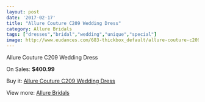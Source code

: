 ```yaml
---
layout: post
date: '2017-02-17'
title: "Allure Couture C209 Wedding Dress"
category: Allure Bridals
tags: ["dresses","bridal","wedding","unique","special"]
image: http://www.eudances.com/683-thickbox_default/allure-couture-c209-wedding-dress.jpg
---
```

Allure Couture C209 Wedding Dress

On Sales: **$400.99**
<a href="https://www.eudances.com/en/allure-bridals/215-allure-couture-c209-wedding-dress.html"><amp-img layout="responsive" width="600" height="600" src="//www.eudances.com/683-thickbox_default/allure-couture-c209-wedding-dress.jpg" alt="Allure Couture C209 Wedding Dress 0" /></a>
<a href="https://www.eudances.com/en/allure-bridals/215-allure-couture-c209-wedding-dress.html"><amp-img layout="responsive" width="600" height="600" src="//www.eudances.com/684-thickbox_default/allure-couture-c209-wedding-dress.jpg" alt="Allure Couture C209 Wedding Dress 1" /></a>
<a href="https://www.eudances.com/en/allure-bridals/215-allure-couture-c209-wedding-dress.html"><amp-img layout="responsive" width="600" height="600" src="//www.eudances.com/685-thickbox_default/allure-couture-c209-wedding-dress.jpg" alt="Allure Couture C209 Wedding Dress 2" /></a>

Buy it: [Allure Couture C209 Wedding Dress](https://www.eudances.com/en/allure-bridals/215-allure-couture-c209-wedding-dress.html "Allure Couture C209 Wedding Dress")

View more: [Allure Bridals](https://www.eudances.com/en/2-allure-bridals "Allure Bridals")
